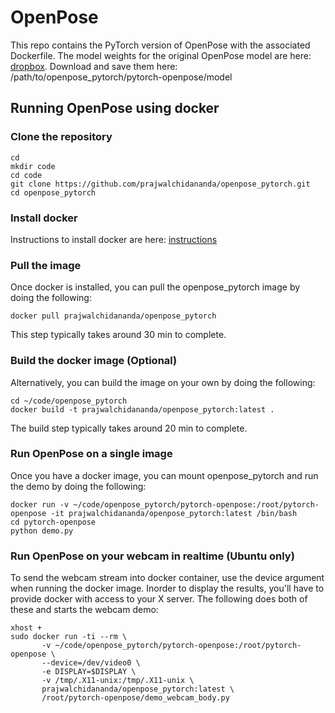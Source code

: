 # OpenPose
This repo contains the PyTorch version of OpenPose with the associated Dockerfile. The model weights for the original OpenPose model are here: [dropbox](https://www.dropbox.com/sh/7xbup2qsn7vvjxo/AABWFksdlgOMXR_r5v3RwKRYa?dl=0). Download and save them here:  /path/to/openpose_pytorch/pytorch-openpose/model

## Running OpenPose using docker

### Clone the repository
```
cd
mkdir code
cd code
git clone https://github.com/prajwalchidananda/openpose_pytorch.git
cd openpose_pytorch
```

### Install docker
Instructions to install docker are here:
[instructions](https://docs.docker.com/install/linux/docker-ce/ubuntu/)

### Pull the image
Once docker is installed, you can pull the openpose_pytorch image by doing the following:
```
docker pull prajwalchidananda/openpose_pytorch
```
This step typically takes around 30 min to complete.

### Build the docker image (Optional)
Alternatively, you can build the image on your own by doing the following:
```
cd ~/code/openpose_pytorch
docker build -t prajwalchidananda/openpose_pytorch:latest .
```
The build step typically takes around 20 min to complete.

### Run OpenPose on a single image
Once you have a docker image, you can mount openpose_pytorch and run the demo by doing the following:
```
docker run -v ~/code/openpose_pytorch/pytorch-openpose:/root/pytorch-openpose -it prajwalchidananda/openpose_pytorch:latest /bin/bash
cd pytorch-openpose
python demo.py
```

### Run OpenPose on your webcam in realtime (Ubuntu only)
To send the webcam stream into docker container, use the device argument when running the docker image. Inorder to display the results, you'll have to provide docker with access to your X server. The following does both of these and starts the webcam demo:
```
xhost +
sudo docker run -ti --rm \
       -v ~/code/openpose_pytorch/pytorch-openpose:/root/pytorch-openpose \
       --device=/dev/video0 \
       -e DISPLAY=$DISPLAY \
       -v /tmp/.X11-unix:/tmp/.X11-unix \
       prajwalchidananda/openpose_pytorch:latest \
       /root/pytorch-openpose/demo_webcam_body.py
```
